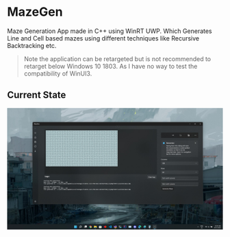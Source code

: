 # MazeGen
Maze Generation App made in C++  using WinRT UWP. Which Generates Line and Cell based mazes using different techniques like Recursive Backtracking etc.

> Note the application can be retargeted but is not recommended to retarget below Windows 10 1803. As I have no way to test the compatibility of WinUI3.

## Current State
![image](./Docs/2021-12-20.jpg)

